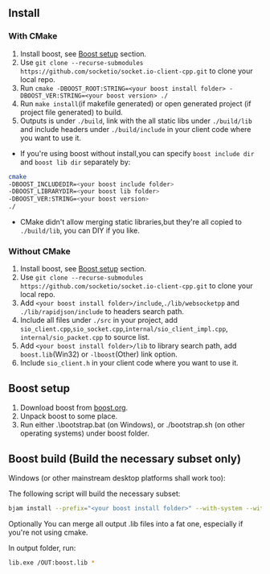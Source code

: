 ## Install

### With CMake
1. Install boost, see [Boost setup](#boost_setup) section.
2. Use `git clone --recurse-submodules https://github.com/socketio/socket.io-client-cpp.git` to clone your local repo.
3. Run `cmake -DBOOST_ROOT:STRING=<your boost install folder> -DBOOST_VER:STRING=<your boost version> ./`
4. Run `make install`(if makefile generated) or open generated project (if project file generated) to build.
5. Outputs is under `./build`, link with the all static libs under `./build/lib` and  include headers under `./build/include` in your client code where you want to use it.

* If you're using boost without install,you can specify `boost include dir` and `boost lib dir` separately by:
```bash
cmake
-DBOOST_INCLUDEDIR=<your boost include folder>
-DBOOST_LIBRARYDIR=<your boost lib folder>
-DBOOST_VER:STRING=<your boost version>
./
```
* CMake didn't allow merging static libraries,but they're all copied to `./build/lib`, you can DIY if you like.

### Without CMake
1. Install boost, see [Boost setup](#boost_setup) section.
2. Use `git clone --recurse-submodules https://github.com/socketio/socket.io-client-cpp.git` to clone your local repo.
3. Add `<your boost install folder>/include`,`./lib/websocketpp` and `./lib/rapidjson/include` to headers search path.
4. Include all files under `./src` in your project, add `sio_client.cpp`,`sio_socket.cpp`,`internal/sio_client_impl.cpp`, `internal/sio_packet.cpp` to source list.
5. Add `<your boost install folder>/lib` to library search path, add `boost.lib`(Win32) or `-lboost`(Other) link option.
6. Include `sio_client.h` in your client code where you want to use it.

## Boost setup

1. Download boost from [boost.org](http://www.boost.org/).
1. Unpack boost to some place.
1. Run either .\bootstrap.bat (on Windows), or ./bootstrap.sh (on other operating systems) under boost folder.

## Boost build (Build the necessary subset only)
Windows (or other mainstream desktop platforms shall work too):

The following script will build the necessary subset:

```bash
bjam install --prefix="<your boost install folder>" --with-system --with-date_time --with-random link=static runtime-link=shared threading=multi
```
Optionally You can merge all output .lib files into a fat one, especially if you're not using cmake.

In output folder, run:

```bash
lib.exe /OUT:boost.lib *
```

